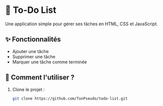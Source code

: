 # 📝 To-Do List  

Une application simple pour gérer ses tâches en HTML, CSS et JavaScript.  

## ✨ Fonctionnalités  
- Ajouter une tâche  
- Supprimer une tâche  
- Marquer une tâche comme terminée  

## 🚀 Comment l'utiliser ?  
1. Clone le projet :  
   ```bash
   git clone https://github.com/TonPseudo/todo-list.git
